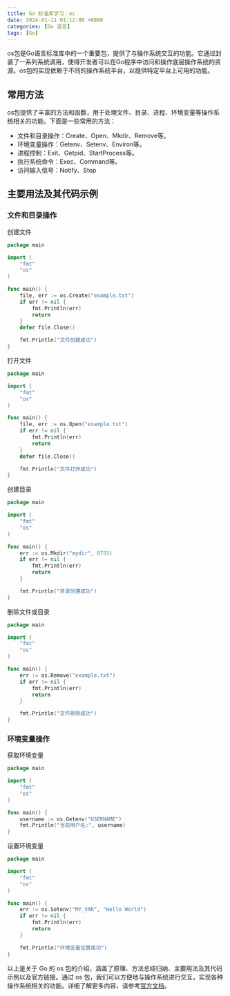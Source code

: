 ```yaml
---
title: Go 标准库学习：os
date: 2024-01-11 01:12:00 +0800
categories: [Go 语言]
tags: [Go]
---
```


os包是Go语言标准库中的一个重要包，提供了与操作系统交互的功能。它通过封装了一系列系统调用，使得开发者可以在Go程序中访问和操作底层操作系统的资源。os包的实现依赖于不同的操作系统平台，以提供特定平台上可用的功能。

## 常用方法

os包提供了丰富的方法和函数，用于处理文件、目录、进程、环境变量等操作系统相关的功能。下面是一些常用的方法：

- 文件和目录操作：Create、Open、Mkdir、Remove等。
- 环境变量操作：Getenv、Setenv、Environ等。
- 进程控制：Exit、Getpid、StartProcess等。
- 执行系统命令：Exec、Command等。
- 访问输入信号：Notify、Stop

## 主要用法及其代码示例

### 文件和目录操作

创建文件
```go
package main

import (
    "fmt"
    "os"
)

func main() {
    file, err := os.Create("example.txt")
    if err != nil {
        fmt.Println(err)
        return
    }
    defer file.Close()

    fmt.Println("文件创建成功")
}
```
打开文件
```go
package main

import (
    "fmt"
    "os"
)

func main() {
    file, err := os.Open("example.txt")
    if err != nil {
        fmt.Println(err)
        return
    }
    defer file.Close()

    fmt.Println("文件打开成功")
}
```
创建目录
```go
package main

import (
    "fmt"
    "os"
)

func main() {
    err := os.Mkdir("mydir", 0755)
    if err != nil {
        fmt.Println(err)
        return
    }

    fmt.Println("目录创建成功")
}
```
删除文件或目录
```go
package main

import (
    "fmt"
    "os"
)

func main() {
    err := os.Remove("example.txt")
    if err != nil {
        fmt.Println(err)
        return
    }

    fmt.Println("文件删除成功")
}
```
### 环境变量操作

获取环境变量
```go
package main

import (
    "fmt"
    "os"
)

func main() {
    username := os.Getenv("USERNAME")
    fmt.Println("当前用户名:", username)
}
```
设置环境变量
```go
package main

import (
    "fmt"
    "os"
)

func main() {
    err := os.Setenv("MY_VAR", "Hello World")
    if err != nil {
        fmt.Println(err)
        return
    }

    fmt.Println("环境变量设置成功")
}
```

以上是关于 Go 的 os 包的介绍，涵盖了原理、方法总结归纳、主要用法及其代码示例以及官方链接。通过 os 包，我们可以方便地与操作系统进行交互，实现各种操作系统相关的功能。详细了解更多内容，请参考[官方文档](https://golang.org/pkg/os/)。